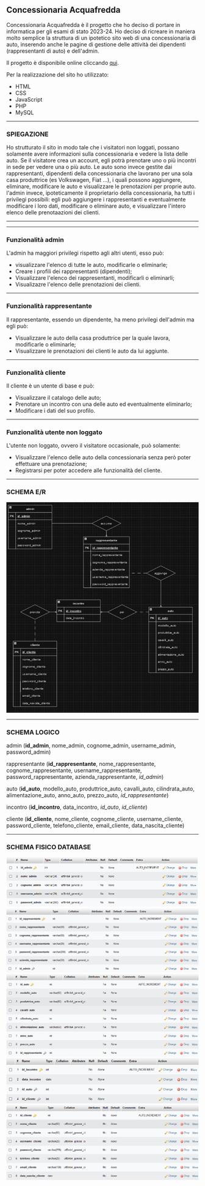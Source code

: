 ## Concessionaria Acquafredda
Concessionaria Acquafredda è il progetto che ho deciso di portare in informatica per gli esami di stato 2023-24. Ho deciso di ricreare in maniera molto semplice la struttura di un ipotetico sito web di una concessionaria di auto, inserendo anche le pagine di gestione delle attività dei dipendenti (rappresentanti di auto) e dell'admin.

Il progetto è disponibile online cliccando [qui](https://acquafreddafrancesco.altervista.org/).

Per la realizzazione del sito ho utilizzato:
- HTML
- CSS
- JavaScript
- PHP
- MySQL

***

### SPIEGAZIONE
Ho strutturato il sito in modo tale che i visitatori non loggati, possano solamente avere informazioni sulla concessionaria e vedere la lista delle auto. Se il visitatore crea un account, egli potrà prenotare uno o più incontri in sede per vedere una o più auto. Le auto sono invece gestite dai rappresentanti, dipendenti della concessionaria che lavorano per una sola casa produttrice (es Volkswagen, Fiat ...), i quali possono aggiungere, eliminare, modificare le auto e visualizzare le prenotazioni per proprie auto. l'admin invece, ipoteticamente il proprietario della concessionaria, ha tutti i privilegi possibili: egli può aggiungere i rappresentanti e eventualmente modificare i loro dati, modificare o eliminare auto, e visualizzare l'intero elenco delle prenotaazioni dei clienti.

***

***

### Funzionalità admin
L'admin ha maggiori privilegi rispetto agli altri utenti, esso può:
- visualizzare l'elenco di tutte le auto, modificarle o eliminarle;
- Creare i profili dei rappresentanti (dipendenti);
- Visualizzare l'elenco dei rappresentanti, modificarli o eliminarli;
- Visualizazre l'elenco delle prenotazioni dei clienti.

***

### Funzionalità rappresentante
Il rappresentante, essendo un dipendente, ha meno privilegi dell'admin ma egli può:
- Visualizzare le auto della casa produttrice per la quale lavora, modificarle o eliminarle;
- Visualizzare le prenotazioni dei clienti le auto da lui aggiunte.

***

### Funzionalità cliente
Il cliente è un utente di base e può:
- Visualizzare il catalogo delle auto;
- Prenotare un incontro con una delle auto ed eventualmente eliminarlo;
- Modificare i dati del suo profilo.

***

### Funzionalità utente non loggato
L'utente non loggato, ovvero il visitatore occasionale, può solamente:
- Visualizzare l'elenco delle auto della concessionaria senza però poter effettuare una prenotazione;
- Registrarsi per poter accedere alle funzionalità del cliente.

***

### SCHEMA E/R
![Schema E/R](schemi/schemaER.png)

***

### SCHEMA LOGICO

admin (**id_admin**, nome_admin, cognome_admin, username_admin, password_admin)

rappresentante (**id_rappresentante**, nome_rappresentante, cognome_rappresentante, username_rappresentante, password_rappresentante, azienda_rappresentante, _id_admin_)

auto (**id_auto**, modello_auto, produttrice_auto, cavalli_auto, cilindrata_auto, alimentazione_auto, anno_auto, prezzo_auto, _id_rappresentante_)

incontro (**id_incontro**, data_incontro, _id_auto_, _id_cliente_)

cliente (**id_cliente**, nome_cliente, cognome_cliente, username_cliente, password_cliente, telefono_cliente, email_cliente, data_nascita_cliente)

***

### SCHEMA FISICO DATABASE

![admin](screenDB/admin.png)
![rappresentante](screenDB/rappresentante.png)
![auto](screenDB/auto.png)
![incontro](screenDB/incontro.png)
![cliente](screenDB/cliente.png)
